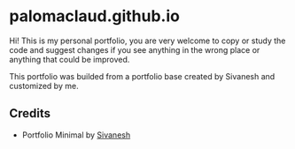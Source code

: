 # palomaclaud.github.io
Hi!
This is my personal portfolio, you are very welcome to copy or study the code and suggest changes if you see anything in the wrong place or anything that could be improved.

This portfolio was builded from a portfolio base created by Sivanesh and customized by me.

## Credits
* Portfolio Minimal by [Sivanesh](https://github.com/Sivanesh-S/portfolio-minimal)
